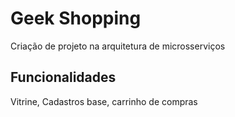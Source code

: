 # Geek Shopping

Criação de projeto na arquitetura de microsserviços

## Funcionalidades

Vitrine, Cadastros base, carrinho de compras

